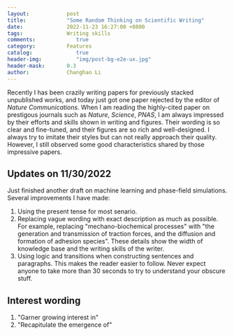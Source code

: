 ```yaml
---
layout:            post
title:             "Some Random Thinking on Scientific Writing"
date:              2022-11-23 16:27:00 +0800
tags:              Writing skills
comments:			  true
category:          Features
catalog:    		  true
header-img: 		  "img/post-bg-e2e-ux.jpg"
header-mask:       0.3
author:            Changhao Li
---
```


Recently I has been crazily writing papers for previously stacked unpublished works, and today just got one paper rejected by the editor of *Nature Communications*. When I am reading the highly-cited paper on prestigous journals such as *Nature*, *Science*, *PNAS*, I am always impressed by their efforts and skills shown in writing and figures. Their wording is so clear and fine-tuned, and their figures are so rich and well-designed. I always try to imitate their styles but can not really approach their quality. However, I still observed some good characteristics shared by those impressive papers.

## Updates on 11/30/2022

Just finished another draft on machine learning and phase-field simulations. Several improvements I have made:

1. Using the present tense for most senario.
2. Replacing vague wording with exact description as much as possible. For example, replacing "mechano-biochemical processes" with "the generation and transmission of traction forces, and the diffusion and formation of adhesion species". These details show the width of knowledge base and the writing skills of the writer.
3. Using logic and transitions when constructing sentences and paragraphs. This makes the reader easier to follow. Never expect anyone to take more than 30 seconds to try to understand your obscure stuff.

## Interest wording

1. "Garner growing interest in"
2. "Recapitulate the emergence of"
